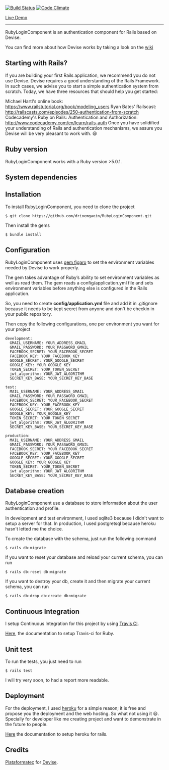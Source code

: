 
[![Build Status](https://travis-ci.org/drioemgaoin/RubyLoginComponent.svg?branch=master)](https://travis-ci.org/drioemgaoin/RubyLoginComponent) [![Code Climate](https://codeclimate.com/github/drioemgaoin/RubyLoginComponent/badges/gpa.svg)](https://codeclimate.com/github/drioemgaoin/RubyLoginComponent)

[Live Demo](https://fast-basin-54294.herokuapp.com/)
___
RubyLoginComponent is an authentication component for Rails based on Devise.

You can find more about how Devise works by taking a look on the [wiki](https://github.com/plataformatec/devise)

## Starting with Rails?
If you are building your first Rails application, we recommend you do not use Devise. Devise requires a good understanding of the Rails Framework. In such cases, we advise you to start a simple authentication system from scratch. Today, we have three resources that should help you get started:

Michael Hartl's online book: https://www.railstutorial.org/book/modeling_users
Ryan Bates' Railscast: http://railscasts.com/episodes/250-authentication-from-scratch
Codecademy's Ruby on Rails: Authentication and Authorization: http://www.codecademy.com/en/learn/rails-auth
Once you have solidified your understanding of Rails and authentication mechanisms, we assure you Devise will be very pleasant to work with. 😃

## Ruby version
RubyLoginComponent works with a Ruby version >5.0.1.

## System dependencies

## Installation
To install RubyLoginComponent, you need to clone the project
```
$ git clone https://github.com/drioemgaoin/RubyLoginComponent.git
```

Then install the gems
```
$ bundle install
```

## Configuration
RubyLoginComponent uses [gem figaro](https://github.com/laserlemon/figaro) to set the environment variables needed by Devise to work properly.

The gem takes advantage of Ruby’s ability to set environment variables as well as read them. The gem reads a config/application.yml file and sets environment variables before anything else is configured in the Rails application.

So, you need to create **config/application.yml** file and add it in .gitignore because it needs to be kept secret from anyone and don't be checkin in your public repository.

Then copy the following configurations, one per environment you want for your project
```
development:
  GMAIL_USERNAME: YOUR_ADDRESS_GMAIL
  GMAIL_PASSWORD: YOUR_PASSWORD_GMAIL
  FACEBOOK_SECRET: YOUR_FACEBOOK_SECRET
  FACEBOOK_KEY: YOUR_FACEBOOK_KEY
  GOOGLE_SECRET: YOUR_GOOGLE_SECRET
  GOOGLE_KEY: YOUR_GOOGLE_KEY
  TOKEN_SECRET: YOUR_TOKEN_SECRET
  jwt_algorithm: YOUR_JWT_ALGORITHM
  SECRET_KEY_BASE: YOUR_SECRET_KEY_BASE

test:
  MAIL_USERNAME: YOUR_ADDRESS_GMAIL
  GMAIL_PASSWORD: YOUR_PASSWORD_GMAIL
  FACEBOOK_SECRET: YOUR_FACEBOOK_SECRET
  FACEBOOK_KEY: YOUR_FACEBOOK_KEY
  GOOGLE_SECRET: YOUR_GOOGLE_SECRET
  GOOGLE_KEY: YOUR_GOOGLE_KEY
  TOKEN_SECRET: YOUR_TOKEN_SECRET
  jwt_algorithm: YOUR_JWT_ALGORITHM
  SECRET_KEY_BASE: YOUR_SECRET_KEY_BASE

production:
  MAIL_USERNAME: YOUR_ADDRESS_GMAIL
  GMAIL_PASSWORD: YOUR_PASSWORD_GMAIL
  FACEBOOK_SECRET: YOUR_FACEBOOK_SECRET
  FACEBOOK_KEY: YOUR_FACEBOOK_KEY
  GOOGLE_SECRET: YOUR_GOOGLE_SECRET
  GOOGLE_KEY: YOUR_GOOGLE_KEY
  TOKEN_SECRET: YOUR_TOKEN_SECRET
  jwt_algorithm: YOUR_JWT_ALGORITHM
  SECRET_KEY_BASE: YOUR_SECRET_KEY_BASE
```

## Database creation
RubyLoginComponent use a database to store information about the user authentication and profile.

In development and test environment, I used sqlite3 because I didn't want to setup a server for that.
In production, I used postgretsql because heroku hasn't letted me the choice.

To create the database with the schema, just run the following command
```
$ rails db:migrate
```

If you want to reset your database and reload your current schema, you can run
```
$ rails db:reset db:migrate
```

If you want to destroy your db, create it and then migrate your current schema, you can run
```
$ rails db:drop db:create db:migrate
```

## Continuous Integration
I setup Continuous Integration for this project by using [Travis CI](https://travis-ci.org/).

[Here](https://docs.travis-ci.com/user/languages/ruby/), the documentation to setup Travis-ci for Ruby.

## Unit test
To run the tests, you just need to run
```
$ rails test
```

I will try very soon, to had a report more readable.

## Deployment
For the deployment, I used [heroku](https://dashboard.heroku.com/) for a simple reason; it is free and propose you the deployment and the web hosting. So what not using it 😃. Specially for developer like me creating  project and want to demonstrate in the future to people.

[Here](https://devcenter.heroku.com/articles/getting-started-with-rails4) the documentation to setup heroku for rails.

## Credits
[Plataformatec](https://github.com/plataformatec) for [Devise](https://github.com/plataformatec/devise).
